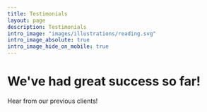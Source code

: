```yaml
---
title: Testimonials
layout: page
description: Testimonials
intro_image: "images/illustrations/reading.svg"
intro_image_absolute: true
intro_image_hide_on_mobile: true
---
```


# We've had great success so far!

Hear from our previous clients!